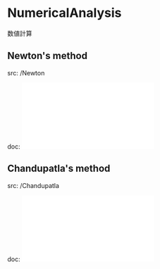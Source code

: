 # NumericalAnalysis
数値計算

## Newton's method
src: /Newton

doc: ![pdf](/Newton/doc/index.pdf)

## Chandupatla's method
src: /Chandupatla

doc: ![pdf](/Chandrupatla/doc/index.pdf)
